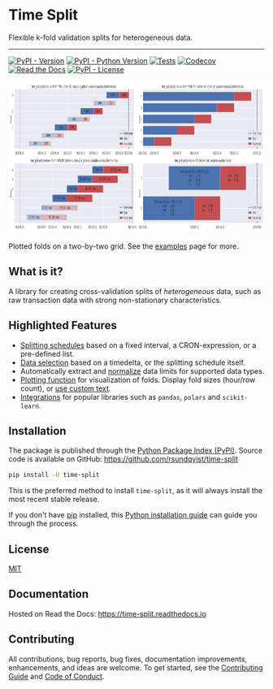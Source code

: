 # Time Split  <!-- omit in toc -->
Flexible k-fold validation splits for heterogeneous data.

-----------------
[![PyPI - Version](https://img.shields.io/pypi/v/time-split.svg)](https://pypi.python.org/pypi/time-split)
[![PyPI - Python Version](https://img.shields.io/pypi/pyversions/time-split.svg)](https://pypi.python.org/pypi/time-split)
[![Tests](https://github.com/rsundqvist/time-split/workflows/tests/badge.svg)](https://github.com/rsundqvist/time-split/actions?workflow=tests)
[![Codecov](https://codecov.io/gh/rsundqvist/time-split/branch/master/graph/badge.svg)](https://codecov.io/gh/rsundqvist/time-split)
[![Read the Docs](https://readthedocs.org/projects/time-split/badge/)](https://time-split.readthedocs.io/)
[![PyPI - License](https://img.shields.io/pypi/l/time-split.svg)](https://pypi.python.org/pypi/time-split)

<div align="center">
  <img alt="Plotted folds on a two-by-two grid." 
       title="Examples" height="300" width="1200" 
  src="https://raw.githubusercontent.com/rsundqvist/time-split/master/docs/2x2-examples.jpg"><br>
</div>

Plotted folds on a two-by-two grid. See the
[examples](https://time-split.readthedocs.io/en/stable/auto_examples/index.html) page for more.

## What is it?
A library for creating cross-validation splits of _heterogeneous_ data, such as raw transaction data with strong
non-stationary characteristics.

## Highlighted Features
- [Splitting schedules](https://time-split.readthedocs.io/en/stable/guide/schedules.html) based on a fixed interval, 
  a CRON-expression, or a pre-defined list.
- [Data selection](https://time-split.readthedocs.io/en/stable/guide/spans.html) based on a timedelta, or the splitting 
  schedule itself.
- Automatically extract and [normalize](https://time-split.readthedocs.io/en/stable/guide/flex.html) data limits for 
  supported data types.
- [Plotting function](https://time-split.readthedocs.io/en/stable/generated/time_split.html#time_split.plot) for
  visualization of folds. Display fold sizes (hour/row count), or 
  [use custom text](https://time-split.readthedocs.io/en/stable/auto_examples/plotting_with_metrics.html).
- [Integrations](https://time-split.readthedocs.io/en/stable/generated/time_split.integration.html) for popular 
  libraries such as `pandas`, `polars` and `scikit-learn`.

## Installation
The package is published through the [Python Package Index (PyPI)]. Source code
is available on GitHub: https://github.com/rsundqvist/time-split

```sh
pip install -U time-split
```

This is the preferred method to install ``time-split``, as it will always install the
most recent stable release.

If you don't have [pip] installed, this [Python installation guide] can guide
you through the process.

## License
[MIT](LICENSE.md)

## Documentation
Hosted on Read the Docs: https://time-split.readthedocs.io

## Contributing

All contributions, bug reports, bug fixes, documentation improvements, enhancements, and ideas are welcome. To get 
started, see the [Contributing Guide](CONTRIBUTING.md) and [Code of Conduct](CODE_OF_CONDUCT.md).

[Python Package Index (PyPI)]: https://pypi.org/project/time-split
[pip]: https://pip.pypa.io
[Python installation guide]: http://docs.python-guide.org/en/stable/starting/installation/
